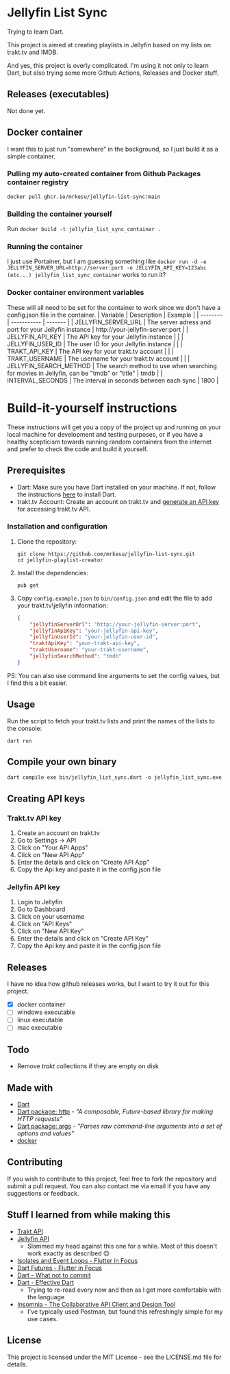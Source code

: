 # Jellyfin List Sync

Trying to learn Dart.

This project is aimed at creating playlists in Jellyfin based on my lists on trakt.tv and IMDB.

And yes, this project is overly complicated. I'm using it not only to learn Dart, but also trying some more Github Actions, Releases and Docker stuff.

## Releases (executables)

Not done yet.

## Docker container

I want this to just run "somewhere" in the background, so I just build it as a simple container.

### Pulling my auto-created container from Github Packages container registry
`docker pull ghcr.io/mrkesu/jellyfin-list-sync:main`

### Building the container yourself
Run `docker build -t jellyfin_list_sync_container .`

### Running the container
I just use Portainer, but I am guessing something like `docker run -d -e JELLYFIN_SERVER_URL=http://server:port -e JELLYFIN_API_KEY=123abc (etc...) jellyfin_list_sync_container` works to run it?

### Docker container environment variables

These will all need to be set for the container to work since we don't have a config.json file in the container.
| Variable | Description | Example |
| -------- | ----------- | ------- |
| JELLYFIN_SERVER_URL | The server adress and port for your Jellyfin instance | http://your-jellyfin-server:port |
| JELLYFIN_API_KEY | The API key for your Jellyfin instance | |
| JELLYFIN_USER_ID | The user ID for your Jellyfin instance | |
| TRAKT_API_KEY | The API key for your trakt.tv account | |
| TRAKT_USERNAME | The username for your trakt.tv account | |
| JELLYFIN_SEARCH_METHOD | The search method to use when searching for movies in Jellyfin, can be "tmdb" or "title" | tmdb |
| INTERVAL_SECONDS | The interval in seconds between each sync | 1800 |

# Build-it-yourself instructions

These instructions will get you a copy of the project up and running on your local machine for development and testing purposes, or if you have a healthy scepticism towards running random containers from the internet and prefer to check the code and build it yourself.

## Prerequisites

-   Dart: Make sure you have Dart installed on your machine. If not, follow the instructions [here](https://dart.dev/get-dart) to install Dart.
-   trakt.tv Account: Create an account on trakt.tv and [generate an API key](#creating-api-keys) for accessing trakt.tv API.

### Installation and configuration

1. Clone the repository:

    ```
    git clone https://github.com/mrkesu/jellyfin-list-sync.git
    cd jellyfin-playlist-creator
    ```

2. Install the dependencies:

    ```
    pub get
    ```

3. Copy `config.example.json` to `bin/config.json` and edit the file to add your trakt.tv\jellyfin information:
    ```json
    {
        "jellyfinServerUrl": "http://your-jellyfin-server:port",
        "jellyfinApiKey": "your-jellyfin-api-key",
        "jellyfinUserId": "your-jellyfin-user-id",
        "traktApiKey": "your-trakt-api-key",
        "traktUsername": "your-trakt-username",
        "jellyfinSearchMethod": "tmdb"
    }
    ```
PS: You can also use command line arguments to set the config values, but I find this a bit easier.

## Usage

Run the script to fetch your trakt.tv lists and print the names of the lists to the console:

```
dart run
```

## Compile your own binary

```
dart compile exe bin/jellyfin_list_sync.dart -o jellyfin_list_sync.exe
```

## Creating API keys

### Trakt.tv API key

1. Create an account on trakt.tv
2. Go to Settings -> API
3. Click on "Your API Apps"
4. Click on "New API App"
5. Enter the details and click on "Create API App"
6. Copy the Api key and paste it in the config.json file

### Jellyfin API key

1. Login to Jellyfin
2. Go to Dashboard
3. Click on your username
4. Click on "API Keys"
5. Click on "New API Key"
6. Enter the details and click on "Create API Key"
7. Copy the Api key and paste it in the config.json file

## Releases

I have no idea how github releases works, but I want to try it out for this project.

- [x] docker container
- [ ] windows executable
- [ ] linux executable
- [ ] mac executable

## Todo
- Remove *trakt* collections if they are empty on disk

## Made with

- [Dart](https://dart.dev/)
- [Dart package: http](https://pub.dev/packages/http) - *"A composable, Future-based library for making HTTP requests"*
- [Dart package: args](https://pub.dev/packages/args) - *"Parses raw command-line arguments into a set of options and values"*
- [docker](https://www.docker.com/)

## Contributing

If you wish to contribute to this project, feel free to fork the repository and submit a pull request. You can also contact me via email if you have any suggestions or feedback.

## Stuff I learned from while making this

- [Trakt API](https://trakt.docs.apiary.io/#reference/users/list)
- [Jellyfin API](https://api.jellyfin.org/)
    - Slammed my head against this one for a while. Most of this doesn't work exactly as described 🙃
- [Isolates and Event Loops - Flutter in Focus](https://youtu.be/vl_AaCgudcY)
- [Dart Futures - Flutter in Focus](https://www.youtube.com/watch?v=OTS-ap9_aXc)
- [Dart - What not to commit](https://dart.dev/guides/libraries/private-files)
- [Dart - Effective Dart](https://dart.dev/effective-dart)
    - Trying to re-read every now and then as I get more comfortable with the language
- [Insomnia - The Collaborative API Client and Design Tool](https://insomnia.rest/)
    - I've typically used Postman, but found this refreshingly simple for my use cases.

## License

This project is licensed under the MIT License - see the LICENSE.md file for details.
